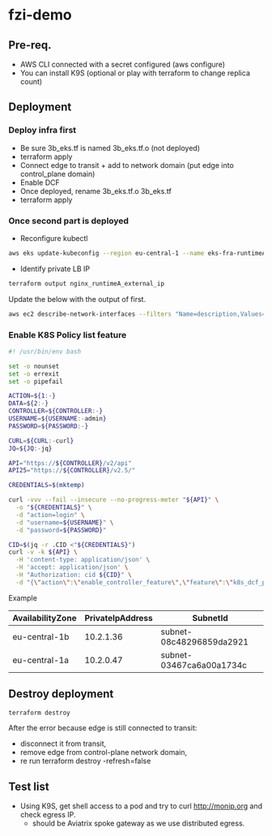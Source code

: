 # fzi-demo

## Pre-req.
- AWS CLI connected with a secret configured (aws configure)
- You can install K9S (optional or play with terraform to change replica count)

## Deployment

### Deploy infra first
- Be sure 3b_eks.tf is named 3b_eks.tf.o (not deployed)
- terraform apply
- Connect edge to transit + add to network domain (put edge into control_plane domain)
- Enable DCF
- Once deployed, rename 3b_eks.tf.o 3b_eks.tf
- terraform apply

### Once second part is deployed

- Reconfigure kubectl
```bash
aws eks update-kubeconfig --region eu-central-1 --name eks-fra-runtimeA
```
- Identify private LB IP

```bash
terraform output nginx_runtimeA_external_ip
```

Update the below with the output of first.
```bash
aws ec2 describe-network-interfaces --filters "Name=description,Values=*MyIdFromFirstCommand*" --query 'NetworkInterfaces[].{SubnetId:SubnetId,PrivateIpAddress:PrivateIpAddress,AvailabilityZone:AvailabilityZone}' --output table
```

### Enable K8S Policy list feature

```bash
#! /usr/bin/env bash

set -o nounset
set -o errexit
set -o pipefail

ACTION=${1:-}
DATA=${2:-}
CONTROLLER=${CONTROLLER:-}
USERNAME=${USERNAME:-admin}
PASSWORD=${PASSWORD:-}

CURL=${CURL:-curl}
JQ=${JQ:-jq}

API="https://${CONTROLLER}/v2/api"
API25="https://${CONTROLLER}/v2.5/"

CREDENTIALS=$(mktemp)

curl -vvv --fail --insecure --no-progress-meter "${API}" \
  -o "${CREDENTIALS}" \
  -d "action=login" \
  -d "username=${USERNAME}" \
  -d "password=${PASSWORD}"

CID=$(jq -r .CID <"${CREDENTIALS}")
curl -v -k ${API} \
  -H 'content-type: application/json' \
  -H 'accept: application/json' \
  -H "Authorization: cid ${CID}" \
  -d "{\"action\":\"enable_controller_feature\",\"feature\":\"k8s_dcf_policies\",\"CID\":\"$CID\"}"
```

Example

| AvailabilityZone | PrivateIpAddress | SubnetId |
|---|---|---|
| eu-central-1b | 10.2.1.36 | subnet-08c48296859da2921 |
| eu-central-1a | 10.2.0.47 | subnet-03467ca6a00a1734c |

## Destroy deployment

```bash
terraform destroy
```
After the error because edge is still connected to transit:
- disconnect it from transit,
- remove edge from control-plane network domain,
- re run terraform destroy -refresh=false

## Test list

- Using K9S, get shell access to a pod and try to curl http://monip.org and check egress IP.
  - should be Aviatrix spoke gateway as we use distributed egress.